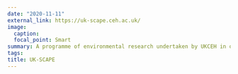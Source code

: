 ```yaml
---
date: "2020-11-11"
external_link: https://uk-scape.ceh.ac.uk/
image:
  caption: 
  focal_point: Smart
summary: A programme of environmental research undertaken by UKCEH in order to holistically evaluate the pressures facing UK ecosystems.
tags:
title: UK-SCAPE
---
```

